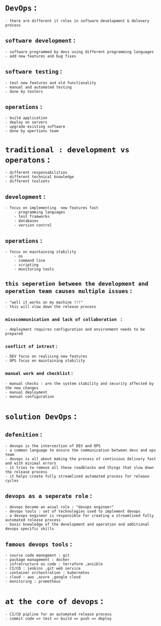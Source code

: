 # `DevOps` :
    - there are different it roles in software development & delevery process
## `software development` :
    - software programmed by devs using different programming languages
    - add new features and bug fixes
## `software testing` :
    - test new features and old functionality
    - manual and automated testing
    - done by testers
## `operations` :
    - build application
    - deploy on servers
    - upgrade existing software
    - done by opertions team
# `traditional : development vs operatons` :
    - different responsabilities
    - different technical knowledge
    - different toolsets
## `development` :
    - focus on implementing  new features fast
        - programming languages
        - test framworks
        - databases
        - version control
## `operations` :
    - focus on maintaining stability
        - os
        - command line
        - scripting
        - monitoring tools
## `this seperation between the development and operation team causes multiple issues` :
    - "well it works on my machine !!!"
    - this will slow down the release process
### `misscommunication and lack of collaboration ` :
    - deployment requires configuration and environment needs to be prepared
### `conflict of intrest` :
    - DEV focus on realising new features
    - OPS focus on maintaining stability 
### `manual work and checklist` :
    - manual checks : are the system stability and security affected by the new changes 
    - manual deployment
    - manual configuration
# `solution DevOps` :
## `defenition` :
    - devops is the intersection of DEV and OPS
    - a common language to ensure the communication between devs and ops team
    - devops is all about making the process of continious delivery fast and with minimal errors
    - it tries to remove all these roadblocks and things that slow down the release process
    - it helps create fully streamlined automated process for release cycles
## `devops as a seperate role` :
    - devops become an acual role : "devops engineer"
    - devops tools : set of technologies used to implement devops
    - a devops engineer is responsible for creating a streamlined fully automated release process
    - basic knowledge of the development and operation and additional devops specific skills
## `famous devops tools` :
    - source code manegment : git
    - package management : docker
    - infratructure as code : terraform ,ansible
    - CI/CD : jenkins ,git web service
    - container orchestration : kubernetes
    - cloud : aws ,azure ,google cloud
    - monitoring : prometheus
# `at the core of devops` :
    - CI/CD pipline for an automated release process
    - commit code => test => build => push => deploy
